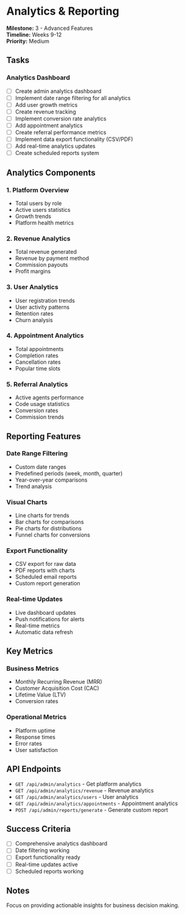 # Analytics & Reporting

**Milestone:** 3 - Advanced Features  
**Timeline:** Weeks 9-12  
**Priority:** Medium  

## Tasks

### Analytics Dashboard
- [ ] Create admin analytics dashboard
- [ ] Implement date range filtering for all analytics
- [ ] Add user growth metrics
- [ ] Create revenue tracking
- [ ] Implement conversion rate analytics
- [ ] Add appointment analytics
- [ ] Create referral performance metrics
- [ ] Implement data export functionality (CSV/PDF)
- [ ] Add real-time analytics updates
- [ ] Create scheduled reports system

## Analytics Components

### 1. Platform Overview
- Total users by role
- Active users statistics
- Growth trends
- Platform health metrics

### 2. Revenue Analytics
- Total revenue generated
- Revenue by payment method
- Commission payouts
- Profit margins

### 3. User Analytics
- User registration trends
- User activity patterns
- Retention rates
- Churn analysis

### 4. Appointment Analytics
- Total appointments
- Completion rates
- Cancellation rates
- Popular time slots

### 5. Referral Analytics
- Active agents performance
- Code usage statistics
- Conversion rates
- Commission trends

## Reporting Features

### Date Range Filtering
- Custom date ranges
- Predefined periods (week, month, quarter)
- Year-over-year comparisons
- Trend analysis

### Visual Charts
- Line charts for trends
- Bar charts for comparisons
- Pie charts for distributions
- Funnel charts for conversions

### Export Functionality
- CSV export for raw data
- PDF reports with charts
- Scheduled email reports
- Custom report generation

### Real-time Updates
- Live dashboard updates
- Push notifications for alerts
- Real-time metrics
- Automatic data refresh

## Key Metrics

### Business Metrics
- Monthly Recurring Revenue (MRR)
- Customer Acquisition Cost (CAC)
- Lifetime Value (LTV)
- Conversion rates

### Operational Metrics
- Platform uptime
- Response times
- Error rates
- User satisfaction

## API Endpoints
- `GET /api/admin/analytics` - Get platform analytics
- `GET /api/admin/analytics/revenue` - Revenue analytics
- `GET /api/admin/analytics/users` - User analytics
- `GET /api/admin/analytics/appointments` - Appointment analytics
- `POST /api/admin/reports/generate` - Generate custom report

## Success Criteria
- [ ] Comprehensive analytics dashboard
- [ ] Date filtering working
- [ ] Export functionality ready
- [ ] Real-time updates active
- [ ] Scheduled reports working

## Notes
Focus on providing actionable insights for business decision making.